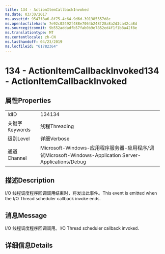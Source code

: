 ```yaml
---
title: 134 - ActionItemCallbackInvoked
ms.date: 03/30/2017
ms.assetid: 9547f8a6-8f75-4c64-9d6d-391385557d8c
ms.openlocfilehash: 7e92c02492f488e7064b248f28a8a2d3ca42ca8d
ms.sourcegitcommit: 9b552addadfb57fab0b9e7852ed4f1f1b8a42f8e
ms.translationtype: MT
ms.contentlocale: zh-CN
ms.lasthandoff: 04/23/2019
ms.locfileid: "61782364"
---
```

# <a name="134---actionitemcallbackinvoked"></a><span data-ttu-id="dc7c1-102">134 - ActionItemCallbackInvoked</span><span class="sxs-lookup"><span data-stu-id="dc7c1-102">134 - ActionItemCallbackInvoked</span></span>
## <a name="properties"></a><span data-ttu-id="dc7c1-103">属性</span><span class="sxs-lookup"><span data-stu-id="dc7c1-103">Properties</span></span>  
  
|||  
|-|-|  
|<span data-ttu-id="dc7c1-104">Id</span><span class="sxs-lookup"><span data-stu-id="dc7c1-104">ID</span></span>|<span data-ttu-id="dc7c1-105">134</span><span class="sxs-lookup"><span data-stu-id="dc7c1-105">134</span></span>|  
|<span data-ttu-id="dc7c1-106">关键字</span><span class="sxs-lookup"><span data-stu-id="dc7c1-106">Keywords</span></span>|<span data-ttu-id="dc7c1-107">线程</span><span class="sxs-lookup"><span data-stu-id="dc7c1-107">Threading</span></span>|  
|<span data-ttu-id="dc7c1-108">级别</span><span class="sxs-lookup"><span data-stu-id="dc7c1-108">Level</span></span>|<span data-ttu-id="dc7c1-109">详细</span><span class="sxs-lookup"><span data-stu-id="dc7c1-109">Verbose</span></span>|  
|<span data-ttu-id="dc7c1-110">通道</span><span class="sxs-lookup"><span data-stu-id="dc7c1-110">Channel</span></span>|<span data-ttu-id="dc7c1-111">Microsoft-Windows-应用程序服务器-应用程序/调试</span><span class="sxs-lookup"><span data-stu-id="dc7c1-111">Microsoft-Windows-Application Server-Applications/Debug</span></span>|  
  
## <a name="description"></a><span data-ttu-id="dc7c1-112">描述</span><span class="sxs-lookup"><span data-stu-id="dc7c1-112">Description</span></span>  
 <span data-ttu-id="dc7c1-113">I/O 线程调度程序回调调用结束时，将发出此事件。</span><span class="sxs-lookup"><span data-stu-id="dc7c1-113">This event is emitted when the I/O Thread scheduler callback invoke ends.</span></span>  
  
## <a name="message"></a><span data-ttu-id="dc7c1-114">消息</span><span class="sxs-lookup"><span data-stu-id="dc7c1-114">Message</span></span>  
 <span data-ttu-id="dc7c1-115">I/O 线程调度程序回调调用。</span><span class="sxs-lookup"><span data-stu-id="dc7c1-115">I/O Thread scheduler callback invoked.</span></span>  
  
## <a name="details"></a><span data-ttu-id="dc7c1-116">详细信息</span><span class="sxs-lookup"><span data-stu-id="dc7c1-116">Details</span></span>
